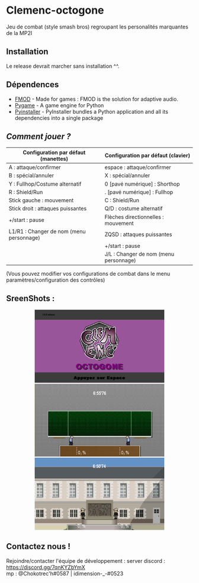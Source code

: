 # Clemenc-octogone

Jeu de combat (style smash bros) regroupant les personalités marquantes de la MP2I

## Installation
Le release devrait marcher sans installation ^^.

## Dépendences
 - [FMOD](https://www.fmod.com) - Made for games : FMOD is the solution for adaptive audio.
 - [Pygame](https://www.pygame.org) - A game engine for Python
 - [Pyinstaller](https://pyinstaller.org) - PyInstaller bundles a Python application and all its dependencies into a single package

## _Comment jouer ?_
|Configuration par défaut (manettes) | Configuration par défaut (clavier) |
|----|---|
| A : attaque/confirmer | espace : attaque/confirmer |
| B : spécial/annuler| X : spécial/annuler |
| Y : Fullhop/Costume alternatif|  0 [pavé numérique] : Shorthop |
|  R : Shield/Run|  . [pavé numérique] : Fullhop|
|  Stick gauche : mouvement|  C : Shield/Run|
|  Stick droit : attaques puissantes|  Q/D : costume alternatif|
|  +/start : pause|  Flèches directionnelles : mouvement|
|  L1/R1 : Changer de nom (menu personnage)| ZQSD : attaques puissantes|
||  +/start : pause|
||  J/L : Changer de nom (menu personnage)|

(Vous pouvez modifier vos configurations de combat dans le menu paramètres/configuration des contrôles)

## SreenShots :

<p align="center">
  <img src="https://github.com/Chokotec-h/Clemenc-octogone/blob/main/DATA/Images/Examples/image%204.png" width="350" title="hover text">
  <img src="https://github.com/Chokotec-h/Clemenc-octogone/blob/main/DATA/Images/Examples/image%202.png" width="350" alt="accessibility text">
  <img src="https://github.com/Chokotec-h/Clemenc-octogone/blob/main/DATA/Images/Examples/image%203.png" width="350" title="hover text">
</p>

## Contactez nous !
Rejoindre/contacter l'équipe de développement :
server discord : https://discord.gg/7qnKYZbYmX <br>
mp : @Chokotrec'h#0587 | idimension-_-#0523
